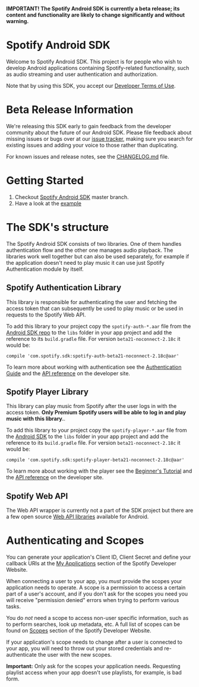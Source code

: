 **IMPORTANT! The Spotify Android SDK is currently a beta release; its content
and functionality are likely to change significantly and without warning.**

Spotify Android SDK
===================

Welcome to Spotify Android SDK. This project is for people who wish to develop
Android applications containing Spotify-related functionality, such as audio streaming and
user authentication and authorization.

Note that by using this SDK, you accept our [Developer Terms of
Use](https://developer.spotify.com/developer-terms-of-use/).


Beta Release Information
========================

We're releasing this SDK early to gain feedback from the developer community
about the future of our Android SDK. Please file feedback about missing issues
or bugs over at our [issue tracker](https://github.com/spotify/android-sdk/issues),
making sure you search for existing issues and adding your voice to those rather
than duplicating.

For known issues and release notes, see the
[CHANGELOG.md](https://github.com/spotify/android-sdk/blob/master/CHANGELOG.md)
file.


Getting Started
===============

1. Checkout [Spotify Android SDK](https://github.com/spotify/android-sdk) master branch.
2. Have a look at the [example](examples/DemoActivity.java)


The SDK's structure
===================

The Spotify Android SDK consists of two libraries.
One of them handles authentication flow and the other one manages audio playback.
The libraries work well together but can also be used separately, for example if
the application doesn't need to play music it can use just Spotify Authentication module by itself.

Spotify Authentication Library
------------------------------

This library is responsible for authenticating the user and fetching the access token
that can subsequently be used to play music or be used in requests to the Spotify Web API.

To add this library to your project copy the `spotify-auth-*.aar` file from the
[Android SDK repo](https://github.com/spotify/android-sdk) to the `libs`
folder in your app project and add the reference to its `build.gradle` file.
For version `beta21-noconnect-2.18c` it would be:

```
compile 'com.spotify.sdk:spotify-auth-beta21-noconnect-2.18c@aar'
```

To learn more about working with authentication see the
[Authentication Guide](https://developer.spotify.com/technologies/spotify-android-sdk/android-sdk-authentication-guide/)
and the [API reference](https://developer.spotify.com/android-sdk-docs/authentication) on the developer site.

Spotify Player Library
----------------------

This library can play music from Spotify after the user logs in with the access token.
**Only Premium Spotify users will be able to log in and play music with this library.**.

To add this library to your project copy the `spotify-player-*.aar` file from the
[Android SDK](https://github.com/spotify/android-sdk) to the `libs`
folder in your app project and add the reference to its `build.gradle` file.
For version `beta21-noconnect-2.18c` it would be:

```
compile 'com.spotify.sdk:spotify-player-beta21-noconnect-2.18c@aar'
```

To learn more about working with the player see the
[Beginner's Tutorial](https://developer.spotify.com/technologies/spotify-android-sdk/tutorial/)
and the [API reference](https://developer.spotify.com/android-sdk-docs/player) on the developer site.

Spotify Web API
---------------

The Web API wrapper is currently not a part of the SDK project but there are
a few open source [Web API libraries](https://developer.spotify.com/web-api/code-examples/#libraries)
available for Android.


Authenticating and Scopes
=========================

You can generate your application's Client ID, Client Secret and define your
callback URIs at the [My Applications](https://developer.spotify.com/my-applications/)
section of the Spotify Developer Website.

When connecting a user to your app, you *must* provide the scopes your
application needs to operate. A scope is a permission to access a certain part
of a user's account, and if you don't ask for the scopes you need you will
receive "permission denied" errors when trying to perform various tasks.

You do *not* need a scope to access non-user specific information, such as to
perform searches, look up metadata, etc. A full list of scopes can be found on
[Scopes](https://developer.spotify.com/web-api/using-scopes/) section of the
Spotify Developer Website.

If your application's scope needs to change after a user is connected to your app,
you will need to throw out your stored credentials and re-authenticate the user 
with the new scopes.

**Important:** Only ask for the scopes your application needs. Requesting playlist
access when your app doesn't use playlists, for example, is bad form.

